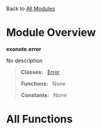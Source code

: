 Back to [All Modules](https://github.com/pyrustic/exonote/blob/master/docs/modules/README.md#readme)

# Module Overview

**exonote.error**
 
No description

> **Classes:** &nbsp; [Error](https://github.com/pyrustic/exonote/blob/master/docs/modules/content/exonote.error/content/classes/Error.md#class-error)
>
> **Functions:** &nbsp; None
>
> **Constants:** &nbsp; None

# All Functions



